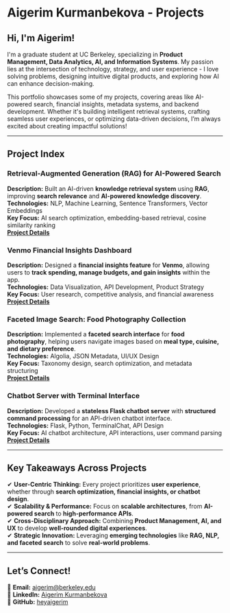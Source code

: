 # **Aigerim Kurmanbekova - Projects**  

## **Hi, I'm Aigerim!**  
I'm a graduate student at UC Berkeley, specializing in **Product Management, Data Analytics, AI, and Information Systems**. My passion lies at the intersection of technology, strategy, and user experience - I love solving problems, designing intuitive digital products, and exploring how AI can enhance decision-making.  

This portfolio showcases some of my projects, covering areas like AI-powered search, financial insights, metadata systems, and backend development. Whether it's building intelligent retrieval systems, crafting seamless user experiences, or optimizing data-driven decisions, I’m always excited about creating impactful solutions!  

---

## **Project Index**  

### **Retrieval-Augmented Generation (RAG) for AI-Powered Search**  
**Description:** Built an AI-driven **knowledge retrieval system** using **RAG**, improving **search relevance** and **AI-powered knowledge discovery**.  
**Technologies:** NLP, Machine Learning, Sentence Transformers, Vector Embeddings  
**Key Focus:** AI search optimization, embedding-based retrieval, cosine similarity ranking  
**[Project Details](https://github.com/heyaigerim/my-projects/tree/main/RAG_AI_Search_Project)**  

### **Venmo Financial Insights Dashboard**  
**Description:** Designed a **financial insights feature** for **Venmo**, allowing users to **track spending, manage budgets, and gain insights** within the app.  
**Technologies:** Data Visualization, API Development, Product Strategy  
**Key Focus:** User research, competitive analysis, and financial awareness  
**[Project Details](https://github.com/heyaigerim/my-projects/tree/main/Venmo%20Financial%20Insights%20)**  

### **Faceted Image Search: Food Photography Collection**  
**Description:** Implemented a **faceted search interface** for **food photography**, helping users navigate images based on **meal type, cuisine, and dietary preference**.  
**Technologies:** Algolia, JSON Metadata, UI/UX Design  
**Key Focus:** Taxonomy design, search optimization, and metadata structuring  
**[Project Details](https://github.com/heyaigerim/my-projects/tree/main/Faceted%20Image%20Search)**  

### **Chatbot Server with Terminal Interface**  
**Description:** Developed a **stateless Flask chatbot server** with **structured command processing** for an API-driven chatbot interface.  
**Technologies:** Flask, Python, TerminalChat, API Design  
**Key Focus:** AI chatbot architecture, API interactions, user command parsing  
**[Project Details](https://github.com/heyaigerim/my-projects/tree/main/Stateless%20Flask%20Server)**  

---

## **Key Takeaways Across Projects**  
✔ **User-Centric Thinking:** Every project prioritizes **user experience**, whether through **search optimization, financial insights, or chatbot design**.  
✔ **Scalability & Performance:** Focus on **scalable architectures**, from **AI-powered search** to **high-performance APIs**.  
✔ **Cross-Disciplinary Approach:** Combining **Product Management, AI, and UX** to develop **well-rounded digital experiences**.  
✔ **Strategic Innovation:** Leveraging **emerging technologies** like **RAG, NLP, and faceted search** to solve **real-world problems**.  

---

## **Let’s Connect!**  
📧 **Email:** aigerim@berkeley.edu  
🔗 **LinkedIn:** [Aigerim Kurmanbekova](https://www.linkedin.com/in/aigerim-kurmanbekova/)  
📂 **GitHub:** [heyaigerim](https://github.com/heyaigerim)  
